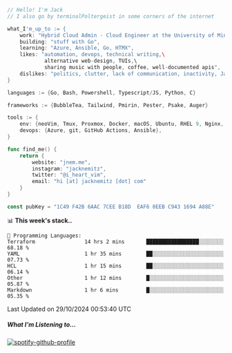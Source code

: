 ```go
// Hello! I'm Jack
// I also go by terminalPoltergeist in some corners of the internet

what_I'm_up_to := {
    work: "Hybrid Cloud Admin - Cloud Engineer at the University of Minnesota",
    building: "stuff with Go",
    learning: "Azure, Ansible, Go, HTMX",
    likes: "automation, devops, technical writing,\
            alternative web-design, TUIs,\
            sharing music with people, coffee, well-documented apis",
    dislikes: "politics, clutter, lack of communication, inactivity, Java",
}

languages := {Go, Bash, Powershell, Typescript/JS, Python, C}

frameworks := {BubbleTea, Tailwind, Pmirin, Pester, Psake, Auger}

tools := {
    env: {neoVim, Tmux, Proxmox, Docker, macOS, Ubuntu, RHEL 9, Nginx, DigitalOcean, Cloudflare},
    devops: {Azure, git, GitHub Actions, Ansible},
}

func find_me() {
    return {
        website: "jnem.me",
        instagram: "jacknemitz",
        twitter: "@i_heart_vim",
        email: "hi [at] jacknemitz [dot] com"
    }
}

const pubKey = "1C49 F42B 6AAC 7CEE B18D  EAF6 0EEB C943 1694 A88E"
```

<!--START_SECTION:waka-->
📊 **This week's stack..** 

```text
💬 Programming Languages: 
Terraform                14 hrs 2 mins       █████████████████░░░░░░░░   68.18 % 
YAML                     1 hr 35 mins        ██░░░░░░░░░░░░░░░░░░░░░░░   07.73 % 
HCL                      1 hr 15 mins        ██░░░░░░░░░░░░░░░░░░░░░░░   06.14 % 
Other                    1 hr 12 mins        █░░░░░░░░░░░░░░░░░░░░░░░░   05.87 % 
Markdown                 1 hr 6 mins         █░░░░░░░░░░░░░░░░░░░░░░░░   05.35 % 
```


 Last Updated on 29/10/2024 00:53:40 UTC
<!--END_SECTION:waka-->

##### What I'm Listening to...

[![spotify-github-profile](https://jnem.me/listening-item?maxAge=2592000)](https://jnem.me/listening)
